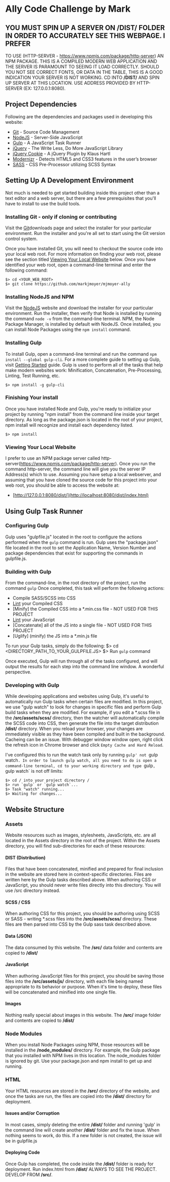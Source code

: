 # Ally Code Challenge by Mark

## YOU MUST SPIN UP A SERVER ON __/DIST/__ FOLDER IN ORDER TO ACCURATELY SEE THIS WEBPAGE. I PREFER
TO USE (HTTP-SERVER - https://www.npmjs.com/package/http-server) AN NPM PACKAGE. THIS IS A COMPILED
MODERN WEB APPLICATION AND THE SERVER IS PARAMOUNT TO SEEING IT LOAD CORRECTLY. SHOULD YOU NOT SEE
CORRECT FONTS, OR DATA IN THE TABLE, THIS IS A GOOD INDICATION YOUR SERVER IS NOT WORKING. CD INTO
__/DIST/__ AND SPIN UP SERVER AT THIS LOCATION. USE ADDRESS PROVIDED BY HTTP-SERVER (EX: 127.0.0.1:8080).


## Project Dependencies

Following are the dependencies and packages used in developing this website:

* [Git](http://git-scm.com/) - Source Code Management
* [NodeJS](http://nodejs.org/) - Server-Side JavaScript
* [Gulp](http://gulpjs.com/) - A JavaScript Task Runner
* [jQuery](http://jquery.com/) - The Write Less, Do More JavaScript Library
* [jQuery Cookie](https://github.com/carhartl/jquery-cookie) - A jQuery Plugin by Klaus Hartl
* [Modernizr](http://modernizr.com/) - Detects HTML5 and CSS3 features in the user’s browser
* [SASS](https://sass-lang.com/) - CSS Pre-Processor utilizing SCSS Syntax

## Setting Up A Development Environment

Not much is needed to get started building inside this project other than a text editor and a
web server, but there are a few prerequisites that you'll have to install to use the build tools.

### Installing Git - only if cloning or contributing
Visit the [Git](https://git-scm.com/book/en/v2/Getting-Started-Installing-Git)downloads page and
select the installer for your particular environment. Run the installer and you're all set to
start using the Git version control system.

Once you have installed Git, you will need to checkout the source code into your local web root.
For more information on finding your web root, please see the section titled [Viewing Your Local
Website](#lws) below. Once you have identified your web root, open a command-line terminal and
enter the following command:

    $> cd <YOUR_WEB_ROOT>
    $> git clone https://github.com/markjmoyer/mjmoyer-ally

### Installing NodeJS and NPM
Visit the [NodeJS](http://nodejs.org/) website and download the installer for your particular
environment. Run the installer, then verify that Node is installed by running the command
`node -v` from the command-line terminal. NPM, the Node Package Manager, is installed by default
with NodeJS. Once installed, you can install Node Packages using the `npm install` command.

### Installing Gulp
To install Gulp, open a command-line terminal and run the command `npm install --global gulp-cli`. For a more
complete guide to setting up Gulp, visit [Getting Started](https://gulpjs.com/docs/en/getting-started/quick-start) guide. Gulp is used to perform all of the tasks that help make modern websites work: Minification, Concatenation,
Pre-Processing, Linting, Test Running, etc.

    $> npm install -g gulp-cli

### Finishing Your install
Once you have installed Node and Gulp, you're ready to initialize your project by running
"npm install" from the command line inside your target directory. As long as the package.json is
located in the root of your project, npm install will recognize and install each dependency listed.

    $> npm install

### Viewing Your Local Website
I prefer to use an NPM package server called http-server(https://www.npmjs.com/package/http-server). Once
you run the command http-server, the command line will give you the server IP Address(s) which to use.
Assuming you have setup a local webserver, and assuming that you have cloned the source code for
this project into your web root, you should be able to access the website at:

* [http://127.0.0.1:8080/dist/](http://localhost:8080/dist/index.html)

## Using Gulp Task Runner

### Configuring Gulp
Gulp uses "gulpfile.js" located in the root to configure the actions performed when the
`gulp` command is run. Gulp uses the "package.json" file located in the root to set the Application
Name, Version Number and package dependencies that exist for supporting the commands in
gulpfile.js.

### Building with Gulp
From the command-line, in the root directory of the project, run the command `gulp`
Once completed, this task will perform the following actions:

* Compile SASS/SCSS into CSS
* [Lint](http://csslint.net/) your Compiled CSS
* [Minify] the Compiled CSS into a *.min.css file - NOT USED FOR THIS PROJECT
* [Lint](http://jshint.com/) your JavaScript
* [Concatenate] all of the JS into a single file - NOT USED FOR THIS PROJECT
* [Uglify] (minify) the JS into a *.min.js file

To run your Gulp tasks, simply do the following:
    $> cd <DIRECTORY_PATH_TO_YOUR_GULPFILE.JS>
    $> Run `gulp` command

Once executed, Gulp will run through all of the tasks configured, and will output the results for each
step into the command line window. A wonderful perspective.

### Developing with Gulp
While developing applications and websites using Gulp, it's useful to automatically run Gulp tasks
when certain files are modified. In this project, we use "gulp watch" to look for changes in
specific files and perform Gulp build tasks when they are modified. For example, if you edit a
*.scss file in the __/src/assets/scss/__ directory, then the watcher will automatically compile the
SCSS code into CSS, then generate the file into the target distribution __/dist/__ directory. When you reload
your browser, your changes are immediately visible as they have been compiled and built in the background.
Cacheing can be an issue. With debugger window window open, right click the refresh icon in Chrome browser
and click `Empty Cache and Hard Reload`.

I've configured this to run the watch task only by running `gulp' not `gulp watch`. In order to launch gulp
watch, all you need to do is open a command-line terminal, cd to your working directory and type `gulp`,
`gulp watch` is not off limits:

    $> cd / into your project directory /
    $> run `gulp` or `gulp watch`...
    $> Task "watch" running...
    $> Waiting for changes...

## Website Structure

### Assets
Website resources such as images, stylesheets, JavaScripts, etc. are all located in the Assets
directory in the root of the project. Within the Assets directory, you will find sub-directories
for each of these resources:

#### DIST (Distribution)
Files that have been concatenated, minified and prepared for final inclusion in the website are
stored here in context-specific directories. Files are written here by the Gulp tasks described
above. When authoring CSS or JavaScript, you should never write files directly into this directory.
You will use /src directory instead.

#### SCSS / CSS
When authoring CSS for this project, you should be authoring using SCSS or SASS - writing \*.scss
files into the __/src/assets/scss/__ directory. These files are then parsed into CSS by the Gulp
sass task described above.

#### Data (JSON)
The data consumed by this website. The __/src/__ data folder and contents are copied to __/dist/__

#### JavaScript
When authoring JavaScript files for this project, you should be saving those files into the
__/src/assets/js/__ directory, with each file being named appropriate to its behavior or purpose.
When it's time to deploy, these files will be concatenated and minified into one single file.

#### Images
Nothing really special about images in this website. The __/src/__ image folder and contents are copied
to __/dist/__

### Node Modules
When you install Node Packages using NPM, those resources will be installed in the __/node_modules/__
directory. For example, the Gulp package that you installed with NPM lives in this location. The
node_modules folder is ignored by git. Use your package.json and npm install to get up and running.

### HTML
Your HTML resources are stored in the __/src/__ directory of the website, and once the tasks are run,
the files are copied into the __/dist/__ directory for deployment.

#### Issues and/or Corruption
In most cases, simply deleting the entire __/dist/__ folder and running 'gulp' in the command line
will create another __/dist/__ folder and fix the issue. When nothing seems to work, do this. If a
new folder is not created, the issue will be in gulpfile.js

#### Deploying Code

Once Gulp has completed, the code inside the __/dist/__ folder is ready for deployment. Run index.html
from __/dist/__ ALWAYS TO SEE THE PROJECT. DEVELOP FROM __/src/__.
